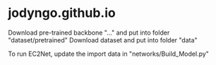 # jodyngo.github.io

Download pre-trained backbone "..." and put into folder "dataset/pretrained"
Download dataset and put into folder "data"

To run EC2Net, update the import data in "networks/Build_Model.py"
